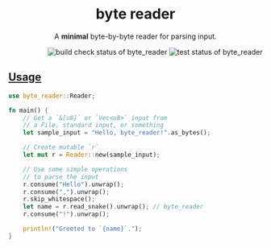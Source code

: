 <h1 align="center">byte reader</h1>
<p align="center">A <strong>minimal</strong> byte-by-byte reader for parsing input.</p>

<div align="right">
    <img alt="build check status of byte_reader" src="https://github.com/kana-rus/byte_reader/actions/workflows/check.yml/badge.svg"/>
    <img alt="test status of byte_reader" src="https://github.com/kana-rus/byte_reader/actions/workflows/test.yml/badge.svg"/>
</div>

<h2><a href="https://github.com/kana-rus/byte_reader/blob/main/examples/usage.rs">Usage</a></h2>

```rust
use byte_reader::Reader;

fn main() {
    // Get a `&[u8]` or `Vec<u8>` input from
    // a File, standard input, or something
    let sample_input = "Hello, byte_reader!".as_bytes();

    // Create mutable `r`
    let mut r = Reader::new(sample_input);

    // Use some simple operations
    // to parse the input
    r.consume("Hello").unwrap();
    r.consume(",").unwrap();
    r.skip_whitespace();
    let name = r.read_snake().unwrap(); // byte_reader
    r.consume("!").unwrap();

    println!("Greeted to `{name}`.");
}
```
